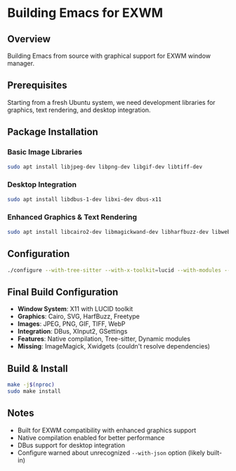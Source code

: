 # Building Emacs for EXWM

## Overview

Building Emacs from source with graphical support for EXWM window manager.

## Prerequisites

Starting from a fresh Ubuntu system, we need development libraries for graphics,
text rendering, and desktop integration.

## Package Installation

### Basic Image Libraries

```bash
sudo apt install libjpeg-dev libpng-dev libgif-dev libtiff-dev
```

### Desktop Integration

```bash
sudo apt install libdbus-1-dev libxi-dev dbus-x11
```

### Enhanced Graphics & Text Rendering

```bash
sudo apt install libcairo2-dev libmagickwand-dev libharfbuzz-dev libwebkit2gtk-4.1-dev
```

## Configuration

```bash
./configure --with-tree-sitter --with-x-toolkit=lucid --with-modules --with-native-compilation --with-json
```

## Final Build Configuration

- **Window System**: X11 with LUCID toolkit
- **Graphics**: Cairo, SVG, HarfBuzz, Freetype
- **Images**: JPEG, PNG, GIF, TIFF, WebP
- **Integration**: DBus, XInput2, GSettings
- **Features**: Native compilation, Tree-sitter, Dynamic modules
- **Missing**: ImageMagick, Xwidgets (couldn't resolve dependencies)

## Build & Install

```bash
make -j$(nproc)
sudo make install
```

## Notes

- Built for EXWM compatibility with enhanced graphics support
- Native compilation enabled for better performance
- DBus support for desktop integration
- Configure warned about unrecognized `--with-json` option (likely built-in)
